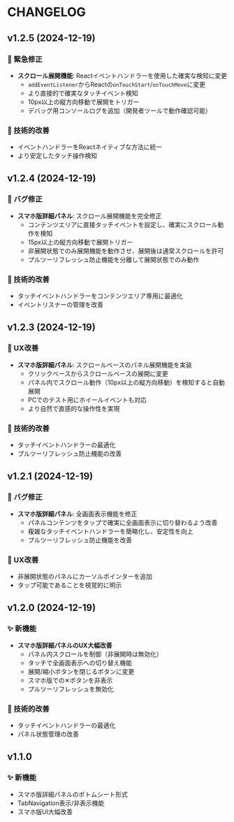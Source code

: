 # CHANGELOG

## v1.2.5 (2024-12-19)

### 🐛 緊急修正
- **スクロール展開機能**: Reactイベントハンドラーを使用した確実な検知に変更
  - `addEventListener`からReactの`onTouchStart`/`onTouchMove`に変更
  - より直接的で確実なタッチイベント検知
  - 10px以上の縦方向移動で展開をトリガー
  - デバッグ用コンソールログを追加（開発者ツールで動作確認可能）

### 🔧 技術的改善
- イベントハンドラーをReactネイティブな方法に統一
- より安定したタッチ操作検知

## v1.2.4 (2024-12-19)

### 🐛 バグ修正
- **スマホ版詳細パネル**: スクロール展開機能を完全修正
  - コンテンツエリアに直接タッチイベントを設定し、確実にスクロール動作を検知
  - 15px以上の縦方向移動で展開トリガー
  - 非展開状態でのみ展開機能を動作させ、展開後は通常スクロールを許可
  - プルツーリフレッシュ防止機能を分離して展開状態でのみ動作

### 🔧 技術的改善
- タッチイベントハンドラーをコンテンツエリア専用に最適化
- イベントリスナーの管理を改善

## v1.2.3 (2024-12-19)

### 🎨 UX改善
- **スマホ版詳細パネル**: スクロールベースのパネル展開機能を実装
  - クリックベースからスクロールベースの展開に変更
  - パネル内でスクロール動作（10px以上の縦方向移動）を検知すると自動展開
  - PCでのテスト用にホイールイベントも対応
  - より自然で直感的な操作性を実現

### 🔧 技術的改善
- タッチイベントハンドラーの最適化
- プルツーリフレッシュ防止機能の改善

## v1.2.1 (2024-12-19)

### 🐛 バグ修正
- **スマホ版詳細パネル**: 全画面表示機能を修正
  - パネルコンテンツをタップで確実に全画面表示に切り替わるよう改善
  - 複雑なタッチイベントハンドラーを簡略化し、安定性を向上
  - プルツーリフレッシュ防止機能を改善

### 🎨 UX改善
- 非展開状態のパネルにカーソルポインターを追加
- タップ可能であることを視覚的に明示

## v1.2.0 (2024-12-19)

### ✨ 新機能
- **スマホ版詳細パネルのUX大幅改善**
  - パネル内スクロールを制御（非展開時は無効化）
  - タッチで全画面表示への切り替え機能
  - 展開/縮小ボタンを閉じるボタンに変更
  - スマホ版での✕ボタンを非表示
  - プルツーリフレッシュを無効化

### 🔧 技術的改善
- タッチイベントハンドラーの最適化
- パネル状態管理の改善

## v1.1.0

### ✨ 新機能
- スマホ版詳細パネルのボトムシート形式
- TabNavigation表示/非表示機能
- スマホ版UI大幅改善 